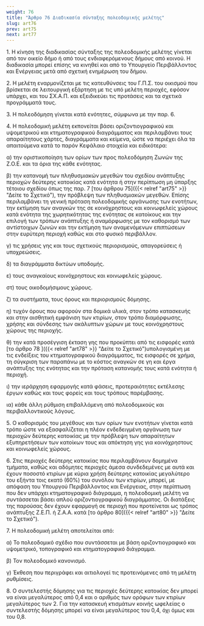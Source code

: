 ```yaml
---
weight: 76
title: "Άρθρο 76 Διαδικασία σύνταξης πολεοδομικής μελέτης"
slug: art76
prev: art75
next: art77
---
```


1\. Η κίνηση της διαδικασίας σύνταξης της πολεοδομικής μελέτης γίνεται από τον οικείο δήμο ή από τους ενδιαφερόμενους δήμους από κοινού. Η διαδικασία μπορεί επίσης να κινηθεί και από το Υπουργείο Περιβάλλοντος και Ενέργειας μετά από σχετική ενημέρωση του δήμου.

2\. Η μελέτη εναρμονίζεται με τις κατευθύνσεις του Γ.Π.Σ. του οικισμού που βρίσκεται σε λειτουργική εξάρτηση με τις υπό μελέτη περιοχές, εφόσον υπάρχει, και του ΣΧ.Α.Π. και εξειδικεύει τις προτάσεις και τα σχετικά προγράμματά τους.

3\. Η πολεοδόμηση γίνεται κατά ενότητες, σύμφωνα με την παρ. 6.

4\. Η πολεοδομική μελέτη εκπονείται βάσει οριζοντιογραφικού και υψομετρικού και κτηματογραφικού διαγράμματος και περιλαμβάνει τους απαραίτητους χάρτες, διαγράμματα και κείμενα, ώστε να περιέχει όλα τα απαιτούμενα κατά το παρόν Κεφάλαιο στοιχεία και ειδικότερα:

α) την οριστικοποίηση των ορίων των προς πολεοδόμηση Ζωνών της Ζ.Ο.Ε. και τα όρια της κάθε ενότητας.

β) την κατανομή των πληθυσμιακών μεγεθών του σχεδίου ανάπτυξης περιοχών δεύτερης κατοικίας κατά ενότητα ή στην περίπτωση μη ύπαρξης τέτοιου σχεδίου όπως της παρ. 7 [του άρθρου 75]({{< relref "art75" >}} "Δείτε το Σχετικό"), την πρόβλεψη των πληθυσμιακών μεγεθών. Επίσης περιλαμβάνει τη γενική πρόταση πολεοδομικής οργάνωσης των ενοτήτων, την εκτίμηση των αναγκών της σε κοινόχρηστους και κοινωφελείς χώρους κατά ενότητα της χωρητικότητας της ενότητας σε κατοίκους και την επιλογή των τρόπων ανάπτυξης ή αναμόρφωσης με τον καθορισμό των αντίστοιχων ζωνών και την εκτίμηση των αναμενόμενων επιπτώσεων στην ευρύτερη περιοχή καθώς και στο φυσικό περιβάλλον.

γ) τις χρήσεις γης και τους σχετικούς περιορισμούς, απαγορεύσεις ή υποχρεώσεις.

δ) τα διαγράμματα δικτύων υποδομής.

ε) τους αναγκαίους κοινόχρηστους και κοινωφελείς χώρους.

στ) τους οικοδομήσιμους χώρους.

ζ) τα συστήματα, τους όρους και περιορισμούς δόμησης.

η) τυχόν όρους που αφορούν στα δομικά υλικά, στον τρόπο κατασκευής και στην αισθητική εμφάνιση των κτιρίων, στον τρόπο διαμόρφωσης, χρήσης και σύνδεσης των ακάλυπτων χώρων με τους κοινόχρηστους χώρους της περιοχής.

θ) την κατά προσέγγιση έκταση γης που προκύπτει από τις εισφορές κατά [το άρθρο 78 ]({{< relref "art78" >}} "Δείτε το Σχετικό")υπολογισμένη με τις ενδείξεις του κτηματογραφικού διαγράμματος, τις εισφορές σε χρήμα, τη σύγκριση των παραπάνω με το κόστος αναγκών σε γη και έργα ανάπτυξης της ενότητας και την πρόταση κατανομής τους κατά ενότητα ή περιοχή.

ι) την ιεράρχηση εφαρμογής κατά φάσεις, προτεραιότητες εκτέλεσης έργων καθώς και τους φορείς και τους τρόπους παρέμβασης.

ια) κάθε άλλη ρύθμιση επιβαλλόμενη από πολεοδομικούς και περιβαλλοντικούς λόγους.

5\. Ο καθορισμός του μεγέθους και των ορίων των ενοτήτων γίνεται κατά τρόπο ώστε να εξασφαλίζεται η πλέον ενδεδειγμένη οργάνωση των περιοχών δεύτερης κατοικίας με την πρόβλεψη των απαραίτητων εξυπηρετήσεων των κατοίκων τους και απόκτηση γης για κοινόχρηστους και κοινωφελείς χώρους.

6\. Στις περιοχές δεύτερης κατοικίας που περιλαμβάνουν δομημένα τμήματα, καθώς και αδόμητες περιοχές άμεσα συνδεδεμένες με αυτά και έχουν ποσοστό κτιρίων με κύρια χρήση δεύτερης κατοικίας μεγαλύτερο του εξήντα τοις εκατό (60%) του συνόλου των κτιρίων, μπορεί, με απόφαση του Υπουργού Περιβάλλοντος και Ενέργειας, στην περίπτωση που δεν υπάρχει κτηματογραφικό διάγραμμα, η πολεοδομική μελέτη να συντάσσεται βάσει απλού οριζοντιογραφικού διαγράμματος. Οι διατάξεις της παρούσας δεν έχουν εφαρμογή σε περιοχή που προτείνεται ως τρόπος ανάπτυξης Ζ.Ε.Π. ή Ζ.Α.Α. κατά [το άρθρο 80]({{< relref "art80" >}} "Δείτε το Σχετικό").

7\. Η πολεοδομική μελέτη αποτελείται από:

α) Το πολεοδομικό σχέδιο που συντάσσεται με βάση οριζοντιογραφικό και υψομετρικό, τοπογραφικό και κτηματογραφικό διάγραμμα.

β) Τον πολεοδομικό κανονισμό.

γ) Έκθεση που περιγράφει και αιτιολογεί τις προτεινόμενες από τη μελέτη ρυθμίσεις.

8\. Ο συντελεστής δόμησης για τις περιοχές δεύτερης κατοικίας δεν μπορεί να είναι μεγαλύτερος από 0,4 και ο αριθμός των ορόφων των κτιρίων μεγαλύτερος των 2. Για την κατασκευή κτισμάτων κοινής ωφελείας ο συντελεστής δόμησης μπορεί να είναι μεγαλύτερος του 0,4, όχι όμως και του 0,8.


